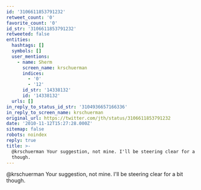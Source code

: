 ```yaml
---
id: '3106611853791232'
retweet_count: '0'
favorite_count: '0'
id_str: '3106611853791232'
retweeted: false
entities:
  hashtags: []
  symbols: []
  user_mentions:
    - name: Sherm
      screen_name: krschuerman
      indices:
        - '0'
        - '12'
      id_str: '14338132'
      id: '14338132'
  urls: []
in_reply_to_status_id_str: '3104936657166336'
in_reply_to_screen_name: krschuerman
original_url: https://twitter.com/jth/status/3106611853791232
date: '2010-11-12T15:27:28.000Z'
sitemap: false
robots: noindex
reply: true
title: >-
  @krschuerman Your suggestion, not mine. I'll be steering clear for a bit
  though.
---
```


@krschuerman Your suggestion, not mine. I'll be steering clear for a bit though.